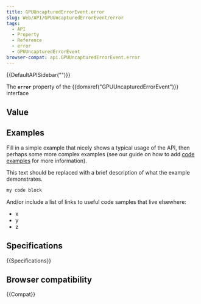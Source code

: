 ```yaml
---
title: GPUUncapturedErrorEvent.error
slug: Web/API/GPUUncapturedErrorEvent/error
tags:
  - API
  - Property
  - Reference
  - error
  - GPUUncapturedErrorEvent
browser-compat: api.GPUUncapturedErrorEvent.error
---
```

{{DefaultAPISidebar("")}}

The **`error`** property of the {{domxref("GPUUncapturedErrorEvent")}} interface 

## Value



## Examples

Fill in a simple example that nicely shows a typical usage of the API, then perhaps some more complex examples (see our guide on how to add [code examples](/en-US/docs/MDN/Contribute/Structures/Code_examples) for more information).

This text should be replaced with a brief description of what the example demonstrates.

```js
my code block
```

And/or include a list of links to useful code samples that live elsewhere:

*   x
*   y
*   z

## Specifications

{{Specifications}}

## Browser compatibility

{{Compat}}


